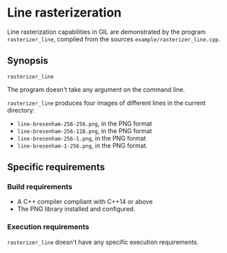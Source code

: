 # Line rasterizeration

Line rasterization capabilities in GIL are demonstrated by the program `rasterizer_line`, compiled from the sources `example/rasterizer_line.cpp`.

## Synopsis

`rasterizer_line`

The program doesn't take any argument on the command line.

`rasterizer_line` produces four images of different lines in the current directory:
- `line-bresenham-256-256.png`, in the PNG format
- `line-bresenham-256-128.png`, in the PNG format
- `line-bresenham-256-1.png`, in the PNG format
- `line-bresenham-1-256.png`, in the PNG format.

## Specific requirements

### Build requirements

- A C++ compiler compliant with C++14 or above
- The PNG library installed and configured.

### Execution requirements

`rasterizer_line` doesn't have any specific execution requirements.
